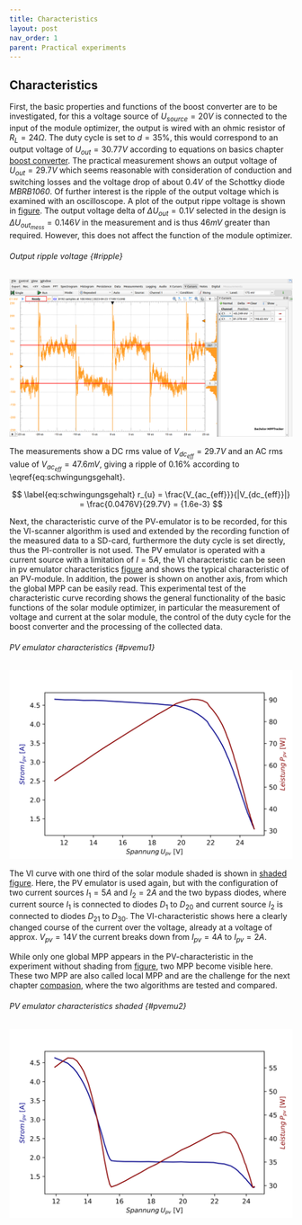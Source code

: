 ```yaml
---
title: Characteristics
layout: post
nav_order: 1
parent: Practical experiments
---
```


## Characteristics

First, the basic properties and functions of the boost converter are to
be investigated, for this a voltage source of $U_{source}=20V$ is
connected to the input of the module optimizer, the output is wired with
an ohmic resistor of $R_{L} = 24 \Omega$. The duty cycle is set to
$d=35\%$, this would correspond to an output voltage of $U_{out}=30.77V$
according to equations on basics chapter [boost converter](../basics/boostconverter). The practical measurement shows an output
voltage of $U_{out}=29.7V$ which seems reasonable with consideration of
conduction and switching losses and the voltage drop of about $0.4V$ of
the Schottky diode *MBRB1060*. Of further interest is the ripple of the
output voltage which is examined with an oscilloscope. A plot of the
output rippe voltage is shown in [figure](#ripple). The output voltage delta of
$\Delta U_{out}= 0.1V$ selected in the design is
$\Delta U_{out_{mess}}=0.146V$ in the measurement and is thus $46mV$
greater than required. However, this does not affect the function of the
module optimizer.

###### Output ripple voltage {#ripple}

![image](../assets/image/restwelligkeit1.png)

The measurements show a DC rms value of $V_{dc_{eff}}=29.7V$ and an AC
rms value of $V_{ac_{eff}}=47.6mV$, giving a ripple of $0.16\%$
according to
\eqref{eq:schwingungsgehalt}.

$$ \label{eq:schwingungsgehalt}
r_{u} = \frac{V_{ac_{eff}}}{|V_{dc_{eff}}|} = \frac{0.0476V}{29.7V} = {1.6e-3} $$

Next, the characteristic curve of the PV-emulator is to be recorded, for this the
VI-scanner algorithm is used and extended by the recording function of
the measured data to a SD-card, furthermore the duty cycle is set
directly, thus the PI-controller is not used. The PV emulator is
operated with a current source with a limitation of $I=5A$, the VI
characteristic can be seen in pv emulator characteristics [figure](#pvemu1) and shows the typical characteristic of
an PV-module. In
addition, the power is shown on another axis, from which the global
MPP can be easily
read. This experimental test of the characteristic curve recording shows
the general functionality of the basic functions of the solar module
optimizer, in particular the measurement of voltage and current at the
solar module, the control of the duty cycle for the boost converter and
the processing of the collected data.

###### PV emulator characteristics {#pvemu1}

![image](../assets/image/pv-emu1.svg)

The VI curve with one third of the solar module shaded is shown in [shaded figure](#pvemu2). Here, the PV emulator is used again,
but with the configuration of two current sources $I_{1}=5A$ and
$I_{2}=2A$ and the two bypass diodes, where current source $I_{1}$ is connected to diodes $D_{1}$ to $D_{20}$ and current source $I_{2}$ is connected to
diodes $D_{21}$ to $D_{30}$. The VI-characteristic shows here a clearly
changed course of the current over the voltage, already at a voltage of
approx. $V_{pv}=14V$ the current breaks down from $I_{pv}=4A$ to
$I_{pv}=2A$.

While only one global MPP appears in the PV-characteristic in the experiment without
shading from [figure](#pvemu1), two MPP become visible here. These two
MPP are also called
local MPP and are
the challenge for the next chapter [compasion](comparison), where the two algorithms are tested and
compared.

###### PV emulator characteristics shaded {#pvemu2}

![image](../assets/image/pv-emu2.svg)

